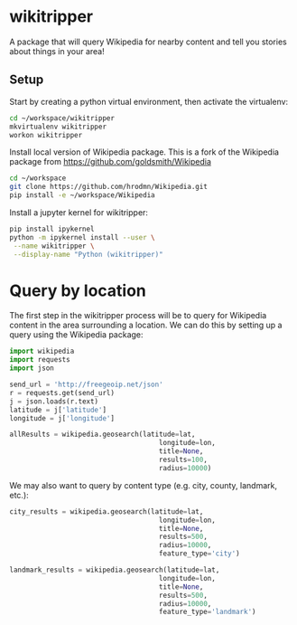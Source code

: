 # wikitripper
A package that will query Wikipedia for nearby content and tell you stories about things in your area!

## Setup
Start by creating a python virtual environment, then activate the virtualenv:
```bash
cd ~/workspace/wikitripper
mkvirtualenv wikitripper
workon wikitripper
```

Install local version of Wikipedia package. This is a fork of the Wikipedia package from https://github.com/goldsmith/Wikipedia

```bash
cd ~/workspace
git clone https://github.com/hrodmn/Wikipedia.git
pip install -e ~/workspace/Wikipedia
```

Install a jupyter kernel for wikitripper:
```bash
pip install ipykernel
python -m ipykernel install --user \
 --name wikitripper \
 --display-name "Python (wikitripper)"
```

# Query by location
The first step in the wikitripper process will be to query for Wikipedia content in the area surrounding a location. We can do this by setting up a query using the Wikipedia package:
```python
import wikipedia
import requests
import json

send_url = 'http://freegeoip.net/json'
r = requests.get(send_url)
j = json.loads(r.text)
latitude = j['latitude']
longitude = j['longitude']

allResults = wikipedia.geosearch(latitude=lat,
                                     longitude=lon,
                                     title=None,
                                     results=100,
                                     radius=10000)

```

We may also want to query by content type (e.g. city, county, landmark, etc.):

```python
city_results = wikipedia.geosearch(latitude=lat,
                                     longitude=lon,
                                     title=None,
                                     results=500,
                                     radius=10000,
                                     feature_type='city')

landmark_results = wikipedia.geosearch(latitude=lat,
                                     longitude=lon,
                                     title=None,
                                     results=500,
                                     radius=10000,
                                     feature_type='landmark')
```
